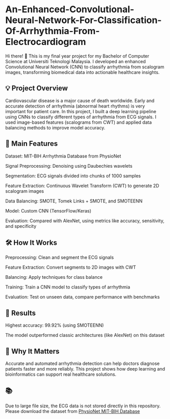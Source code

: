 # An-Enhanced-Convolutional-Neural-Network-For-Classification-Of-Arrhythmia-From-Electrocardiogram
Hi there! 👋 This is my final year project for my Bachelor of Computer Science at Universiti Teknologi Malaysia.
I developed an enhanced Convolutional Neural Network (CNN) to classify arrhythmia from scalogram images, transforming biomedical data into actionable healthcare insights.

## 💡 Project Overview 

Cardiovascular disease is a major cause of death worldwide. Early and accurate detection of arrhythmia (abnormal heart rhythms) is very important for patient care.
In this project, I built a deep learning pipeline using CNNs to classify different types of arrhythmia from ECG signals. I used image-based features (scalograms from CWT) and applied data balancing methods to improve model accuracy.

## 🔬 Main Features

Dataset: MIT-BIH Arrhythmia Database from PhysioNet

Signal Preprocessing: Denoising using Daubechies wavelets

Segmentation: ECG signals divided into chunks of 1000 samples

Feature Extraction: Continuous Wavelet Transform (CWT) to generate 2D scalogram images

Data Balancing: SMOTE, Tomek Links + SMOTE, and SMOTEENN

Model: Custom CNN (TensorFlow/Keras)

Evaluation: Compared with AlexNet, using metrics like accuracy, sensitivity, and specificity

## 🛠️ How It Works

Preprocessing: Clean and segment the ECG signals

Feature Extraction: Convert segments to 2D images with CWT

Balancing: Apply techniques for class balance

Training: Train a CNN model to classify types of arrhythmia

Evaluation: Test on unseen data, compare performance with benchmarks

## 🚀 Results

Highest accuracy: 99.92% (using SMOTEENN)

The model outperformed classic architectures (like AlexNet) on this dataset

## 🏥 Why It Matters

Accurate and automated arrhythmia detection can help doctors diagnose patients faster and more reliably. This project shows how deep learning and bioinformatics can support real healthcare solutions.

## 📚 
Due to large file size, the ECG data is not stored directly in this repository.
Please download the dataset from [PhysioNet MIT-BIH Database](https://physionet.org/content/mitdb/1.0.0/)
